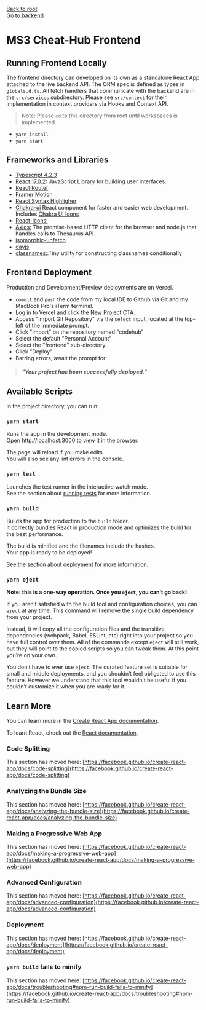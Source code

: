 [Back to root](https://github.com/rtorreson/codehub#contents)\
[Go to backend](https://github.com/rtorreson/codehub/tree/master/backend)

# MS3 Cheat-Hub Frontend

## Running Frontend Locally
The frontend directory can developed on its own as a standalone React App attached to the live backend API. The ORM spec is defined as types in `globals.d.ts`. All fetch handlers that communicate with the backend are in the `src/services` subdirectory. Please see `src/context` for their implementation in context providers via Hooks and Context API.

> Note: Please `cd` to this directory from root until workspaces is implemented. 

- `yarn install`
- `yarn start`
## Frameworks and Libraries

- [Typescript 4.2.3]()
- [React 17.0.2:](https://reactjs.org/) JavaScript Library for building user interfaces.
- [React Router]()
- [Framer Motion]()
- [React Syntax Highligher]()
- [Chakra-ui](https://chakra-ui.com/) React component for faster and easier web development. Includes [Chakra UI Icons]()
- [React-Icons:]() 
- [Axios:](https://github.com/axios/axios) The promise-based HTTP client for the browser and node.js that handles calls to Thesaurus API.
- [isomorphic-unfetch]()
- [dayjs]()
- [classnames:](https://developer.aliyun.com/mirror/npm/package/clsx):Tiny utility for constructing classnames conditionally


## Frontend Deployment
Production and Development/Preview deployments are on Vercel.

- `commit` and `push` the code from my local IDE to Github via Git and my MacBook Pro's iTerm terminal.
- Log in to Vercel and click the [New Project](https://vercel.com/new) CTA.
- Access "Import Git Repository" via the `select` input, located at the top-left of the immediate prompt.
- Click "Import" on the repository named "codehub"
- Select the default "Personal Account"
- Select the "frontend" sub-directory.
- Click "Deploy"
- Barring errors, await the prompt for:
> ##### "Your project has been successfully deployed."

## Available Scripts

In the project directory, you can run:

### `yarn start`

Runs the app in the development mode.\
Open [http://localhost:3000](http://localhost:3000) to view it in the browser.

The page will reload if you make edits.\
You will also see any lint errors in the console.

### `yarn test`

Launches the test runner in the interactive watch mode.\
See the section about [running tests](https://facebook.github.io/create-react-app/docs/running-tests) for more information.

### `yarn build`

Builds the app for production to the `build` folder.\
It correctly bundles React in production mode and optimizes the build for the best performance.

The build is minified and the filenames include the hashes.\
Your app is ready to be deployed!

See the section about [deployment](https://facebook.github.io/create-react-app/docs/deployment) for more information.

### `yarn eject`

**Note: this is a one-way operation. Once you `eject`, you can’t go back!**

If you aren’t satisfied with the build tool and configuration choices, you can `eject` at any time. This command will remove the single build dependency from your project.

Instead, it will copy all the configuration files and the transitive dependencies (webpack, Babel, ESLint, etc) right into your project so you have full control over them. All of the commands except `eject` will still work, but they will point to the copied scripts so you can tweak them. At this point you’re on your own.

You don’t have to ever use `eject`. The curated feature set is suitable for small and middle deployments, and you shouldn’t feel obligated to use this feature. However we understand that this tool wouldn’t be useful if you couldn’t customize it when you are ready for it.

## Learn More

You can learn more in the [Create React App documentation](https://facebook.github.io/create-react-app/docs/getting-started).

To learn React, check out the [React documentation](https://reactjs.org/).

### Code Splitting

This section has moved here: [https://facebook.github.io/create-react-app/docs/code-splitting](https://facebook.github.io/create-react-app/docs/code-splitting)

### Analyzing the Bundle Size

This section has moved here: [https://facebook.github.io/create-react-app/docs/analyzing-the-bundle-size](https://facebook.github.io/create-react-app/docs/analyzing-the-bundle-size)

### Making a Progressive Web App

This section has moved here: [https://facebook.github.io/create-react-app/docs/making-a-progressive-web-app](https://facebook.github.io/create-react-app/docs/making-a-progressive-web-app)

### Advanced Configuration

This section has moved here: [https://facebook.github.io/create-react-app/docs/advanced-configuration](https://facebook.github.io/create-react-app/docs/advanced-configuration)

### Deployment

This section has moved here: [https://facebook.github.io/create-react-app/docs/deployment](https://facebook.github.io/create-react-app/docs/deployment)

### `yarn build` fails to minify

This section has moved here: [https://facebook.github.io/create-react-app/docs/troubleshooting#npm-run-build-fails-to-minify](https://facebook.github.io/create-react-app/docs/troubleshooting#npm-run-build-fails-to-minify)
